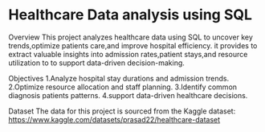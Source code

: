 # Healthcare Data analysis using SQL

Overview
This project analyzes healthcare data using SQL to uncover key trends,optimize patients care,and improve hospital efficiency.
it provides to extract valuable insights into admission rates,patient stays,and resource utilization to to support 
data-driven decision-making.

Objectives
1.Analyze hospital stay durations and admission trends.
2.Optimize resource allocation and staff planning.
3.Identify common diagnosis patients patterns.
4.support data-driven healthcare decisions.

Dataset
The data for this project is sourced from the Kaggle dataset:
https://www.kaggle.com/datasets/prasad22/healthcare-dataset








